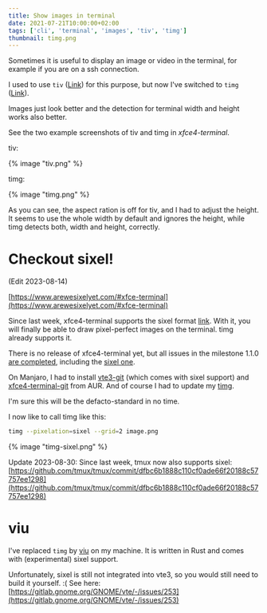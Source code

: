 ```yaml
---
title: Show images in terminal
date: 2021-07-21T10:00:00+02:00
tags: ['cli', 'terminal', 'images', 'tiv', 'timg']
thumbnail: timg.png
---
```


Sometimes it is useful to display an image or video in the terminal,
for example if you are on a ssh connection.

I used to use `tiv` ([Link](https://github.com/stefanhaustein/TerminalImageViewer))
for this purpose, but now I've switched to `timg` ([Link](https://github.com/hzeller/timg)).

Images just look better and the detection for terminal width and height works also better.

See the two example screenshots of tiv and timg in *xfce4-terminal*.

tiv:

{% image "tiv.png" %}

timg:

{% image "timg.png" %}

As you can see, the aspect ration is off for tiv, and I had to adjust the height.
It seems to use the whole width by default and ignores the height, while timg
detects both, width and height, correctly.

# Checkout sixel!

(Edit 2023-08-14)

[https://www.arewesixelyet.com/#xfce-terminal](https://www.arewesixelyet.com/#xfce-terminal)

Since last week, xfce4-terminal supports the sixel format [link](https://gitlab.xfce.org/apps/xfce4-terminal/-/commit/493a7a54b437df9419847b29fe94eae671816c09).
With it, you will finally be able to draw pixel-perfect images on the terminal.
timg already supports it.

There is no release of xfce4-terminal yet, but all issues in the milestone 1.1.0 [are completed](https://gitlab.xfce.org/apps/xfce4-terminal/-/milestones/2#tab-issues),
including the [sixel one](https://gitlab.xfce.org/apps/xfce4-terminal/-/issues/76).

On Manjaro, I had to install [vte3-git](https://aur.archlinux.org/packages/vte3-git) (which comes with sixel support)
and [xfce4-terminal-git](https://aur.archlinux.org/packages/xfce4-terminal-git) from AUR.
And of course I had to update my [timg](https://aur.archlinux.org/packages/timg).

I'm sure this will be the defacto-standard in no time.

I now like to call timg like this:

```bash
timg --pixelation=sixel --grid=2 image.png
```

{% image "timg-sixel.png" %}

Update 2023-08-30: Since last week, tmux now also supports sixel:
[https://github.com/tmux/tmux/commit/dfbc6b1888c110cf0ade66f20188c57757ee1298](https://github.com/tmux/tmux/commit/dfbc6b1888c110cf0ade66f20188c57757ee1298)

# viu

I've replaced `timg` by [viu](https://github.com/atanunq/viu) on my machine.
It is written in Rust and comes with (experimental) sixel support.

Unfortunately, sixel is still not integrated into vte3, so you would still need to build it yourself. :(
See here: [https://gitlab.gnome.org/GNOME/vte/-/issues/253](https://gitlab.gnome.org/GNOME/vte/-/issues/253)
